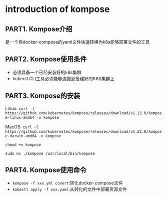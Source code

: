 # introduction of kompose

## PART1. Kompose介绍

是一个将docker-compose的yaml文件快速转换为k8s能够部署文件的工具

## PART2. Kompose使用条件

- 必须具备一个已经安装好的k8s集群
- kubectl CLI工具必须能够连接到搭建好的K8S集群上

## PART3. Kompose的安装

Linux: `curl -l https://github.com/kubernetes/kompose/releases/download/v1.22.0/kompose-linux-amd64 -o kompose`

MacOS: `curl -l https://github.com/kubernetes/kompose/releases/download/v1.22.0/kompose-darwin-amd64 -o kompose`

`chmod +x kompose`

`sudo mv ./kompose /usr/local/bin/kompose`

## PART4. Kompose使用命令

- `kompose -f xxx.yml covert`:转化docker-compose文件
- `kubectl apply -f xxx.yaml`:从转化的文件中部署资源文件

